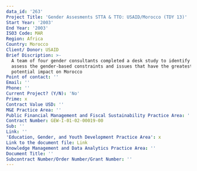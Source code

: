 ```yaml
---
data_id: '263'
Project Title: 'Gender Assesments STTA & TTO: USAID/Morocco (TDY 13)'
Start Year: '2003'
End Year: '2003'
ISO3 Code: MAR
Region: Africa
Country: Morocco
Client/ Donor: USAID
Brief Discription: >-
  A team of four gender consultants completed a desk study to identify and
  assess the gender-based constraints and issues that have the greatest
  potential impact on Morocco
Point of contact: ''
Email: ''
Phone: ''
Current Project? (Y/N): 'No'
Prime: x
Contract Value USD: ''
M&E Practice Area: ''
Public Financial Management and Fiscal Sustainability Practice Area: ''
Contract Number: GEW-I-01-02-00019-00
Sub: ''
Link: ''
'Education, Gender, and Youth Development Practice Area': x
Link to the document file: Link
Knowledge Management and Data Analytics Practice Area: ''
Document Title: ''
Subcontract Number/Order Number/Grant Number: ''
---
```

